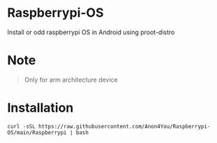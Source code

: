 # Raspberrypi-OS
Install or odd raspberrypi OS in Android using proot-distro
# Note
> Only for arm architecture device

# Installation
```
curl -sSL https://raw.githubusercontent.com/Anon4You/Raspberrypi-OS/main/Raspberrypi | bash
```



